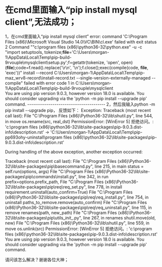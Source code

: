 # 在cmd里面输入“pip install mysql client”,无法成功；

1，在cmd里面输入“pip install mysql client”
  error: command 'C:\\Program Files (x86)\\Microsoft Visual Studio 14.0\\VC\\BIN\\cl.exe' failed with exit status 2
Command ""c:\program files (x86)\python36-32\python.exe" -u -c "import setuptools, tokenize;__file__='C:\\Users\\morgan-1\\AppData\\Local\\Temp\\pip-build-9rvouple\\mysqlclient\\setup.py';f=getattr(tokenize, 'open', open)(__file__);code=f.read().replace('\r\n', '\n');f.close();exec(compile(code, __file__, 'exec'))" install --record C:\Users\morgan-1\AppData\Local\Temp\pip-maz_wrv8-record\install-record.txt --single-version-externally-managed --compile" failed with error code 1 in C:\Users\morgan-1\AppData\Local\Temp\pip-build-9rvouple\mysqlclient\
You are using pip version 9.0.3, however version 18.0 is available.
You should consider upgrading via the 'python -m pip install --upgrade pip' command.
    ----------------------------------------
2，然后我输入python -m pip install --upgrade pip，
反馈如下：
Exception:
Traceback (most recent call last):
  File "C:\Program Files (x86)\Python36-32\lib\shutil.py", line 544, in move
    os.rename(src, real_dst)
PermissionError: [WinError 5] 拒绝访问。: 'c:\\program files (x86)\\python36-32\\lib\\site-packages\\pip-9.0.3.dist-info\\description.rst' -> 'C:\\Users\\morgan-1\\AppData\\Local\\Temp\\pip-pp693ohy-uninstall\\program files (x86)\\python36-32\\lib\\site-packages\\pip-9.0.3.dist-info\\description.rst'

During handling of the above exception, another exception occurred:

Traceback (most recent call last):
  File "C:\Program Files (x86)\Python36-32\lib\site-packages\pip\basecommand.py", line 215, in main
    status = self.run(options, args)
  File "C:\Program Files (x86)\Python36-32\lib\site-packages\pip\commands\install.py", line 342, in run
    prefix=options.prefix_path,
  File "C:\Program Files (x86)\Python36-32\lib\site-packages\pip\req\req_set.py", line 778, in install
    requirement.uninstall(auto_confirm=True)
  File "C:\Program Files (x86)\Python36-32\lib\site-packages\pip\req\req_install.py", line 754, in uninstall
    paths_to_remove.remove(auto_confirm)
  File "C:\Program Files (x86)\Python36-32\lib\site-packages\pip\req\req_uninstall.py", line 115, in remove
    renames(path, new_path)
  File "C:\Program Files (x86)\Python36-32\lib\site-packages\pip\utils\__init__.py", line 267, in renames
    shutil.move(old, new)
  File "C:\Program Files (x86)\Python36-32\lib\shutil.py", line 559, in move
    os.unlink(src)
PermissionError: [WinError 5] 拒绝访问。: 'c:\\program files (x86)\\python36-32\\lib\\site-packages\\pip-9.0.3.dist-info\\description.rst'
You are using pip version 9.0.3, however version 18.0 is available.
You should consider upgrading via the 'python -m pip install --upgrade pip' command.

请问该怎么解决？谢谢各位大神；